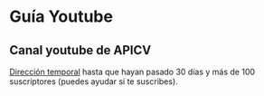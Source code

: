 # Guía Youtube

## Canal youtube de APICV

[Dirección temporal](https://www.youtube.com/channel/UCdtS1K-lMH9psoShIiYJYFg) hasta que hayan pasado 30 días y más de 100 suscriptores (puedes ayudar si te suscribes).
